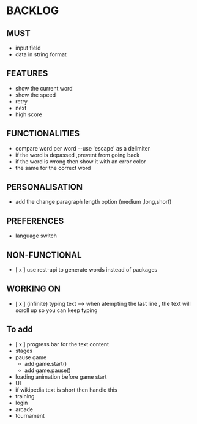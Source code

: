 # BACKLOG
## MUST
* input field
* data in string format
## FEATURES
- show the current word
- show the speed 
- retry
- next
- high score
## FUNCTIONALITIES
- compare word per word --use 'escape' as a delimiter
- if the word is depassed ,prevent from going back
- if the word is wrong then show it with an error color
- the same for the correct word 

## PERSONALISATION
- add the change paragraph length option (medium ,long,short)
## PREFERENCES 
- language switch
## NON-FUNCTIONAL
- [ x ] use rest-api to generate words instead of packages
## WORKING ON   
- [ x ] (infinite) typing text --> when atempting the last line , the text will scroll up so you can keep typing
## To add
- [ x ] progress bar for the text content
- stages 
- pause game 
  + add game.start()
  + add game.pause()
- loading animation before game start
- UI
- if wikipedia text is short then handle this 
- training
- login
- arcade
- tournament
